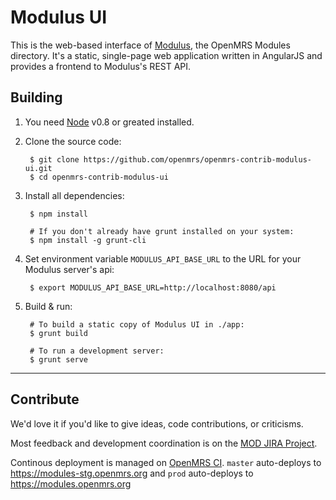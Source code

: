 Modulus UI
=====

This is the web-based interface of [Modulus][1], the OpenMRS Modules directory. It's a static, single-page web application written in AngularJS and provides a frontend to Modulus's REST API.

Building
-----

1. You need [Node][0] v0.8 or greated installed.

2. Clone the source code:

        $ git clone https://github.com/openmrs/openmrs-contrib-modulus-ui.git
        $ cd openmrs-contrib-modulus-ui
        
3. Install all dependencies:

        $ npm install
    
        # If you don't already have grunt installed on your system:
        $ npm install -g grunt-cli
        
4. Set environment variable `MODULUS_API_BASE_URL` to the URL for your Modulus server's api:

        $ export MODULUS_API_BASE_URL=http://localhost:8080/api

5. Build & run:

        # To build a static copy of Modulus UI in ./app:
        $ grunt build
        
        # To run a development server:
        $ grunt serve

---

Contribute
-----

We'd love it if you'd like to give ideas, code contributions, or criticisms.

Most feedback and development coordination is on the [MOD JIRA Project][3].

Continous deployment is managed on [OpenMRS CI][4]. `master` auto-deploys to https://modules-stg.openmrs.org and `prod` auto-deploys to https://modules.openmrs.org

[0]: http://nodejs.org
[1]: https://github.com/elliottwilliams/openmrs-contrib-modulus
[2]: https://github.com/angular/angular-seed
[3]: https://tickets.openmrs.org/browse/MOD
[4]: https://ci.openmrs.org/browse/MOD-UI
